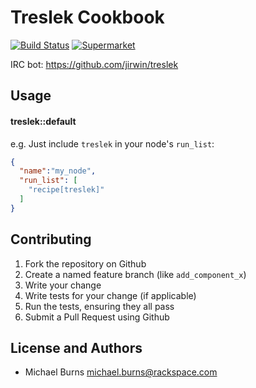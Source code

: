Treslek Cookbook
================

[![Build Status](http://img.shields.io/travis/mburns/cookbook-treslek.svg)][travis]
[![Supermarket](http://img.shields.io/cookbook/v/cookbook-treslek.svg)][supermarket]

[travis]: http://travis-ci.org/mburns/cookbook-treslek
[supermarket]: https://supermarket.getchef.com/cookbooks/treslek

IRC bot: https://github.com/jirwin/treslek


Usage
-----
#### treslek::default

e.g.
Just include `treslek` in your node's `run_list`:

```json
{
  "name":"my_node",
  "run_list": [
    "recipe[treslek]"
  ]
}
```

Contributing
------------
1. Fork the repository on Github
2. Create a named feature branch (like `add_component_x`)
3. Write your change
4. Write tests for your change (if applicable)
5. Run the tests, ensuring they all pass
6. Submit a Pull Request using Github

License and Authors
-------------------
* Michael Burns <michael.burns@rackspace.com>
